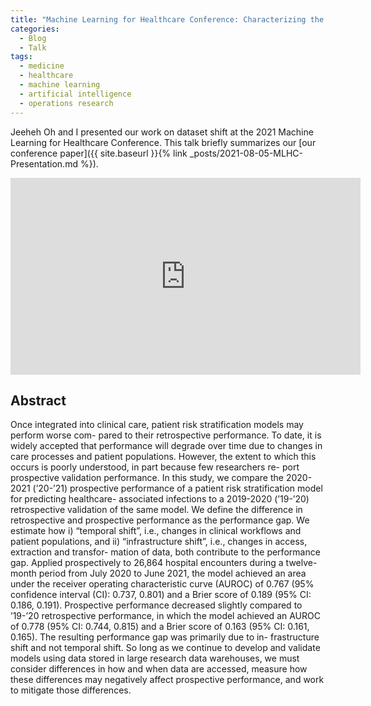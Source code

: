 ```yaml
---
title: "Machine Learning for Healthcare Conference: Characterizing the Performance Gap"
categories:
  - Blog
  - Talk
tags:
  - medicine
  - healthcare
  - machine learning
  - artificial intelligence
  - operations research
---
```


Jeeheh Oh and I presented our work on dataset shift at the 2021 Machine Learning for Healthcare Conference. This talk briefly summarizes our [our conference paper]({{ site.baseurl }}{% link _posts/2021-08-05-MLHC-Presentation.md %}).

<iframe width="560" height="315" src="https://www.youtube.com/embed/vZ3MnINPvTQ" title="YouTube video player" frameborder="0" allow="accelerometer; autoplay; clipboard-write; encrypted-media; gyroscope; picture-in-picture; web-share" allowfullscreen></iframe>

## Abstract
Once integrated into clinical care, patient risk stratification models may perform worse com- pared to their retrospective performance. To date, it is widely accepted that performance will degrade over time due to changes in care processes and patient populations. However, the extent to which this occurs is poorly understood, in part because few researchers re- port prospective validation performance. In this study, we compare the 2020-2021 (’20-’21) prospective performance of a patient risk stratification model for predicting healthcare- associated infections to a 2019-2020 (’19-’20) retrospective validation of the same model. We define the difference in retrospective and prospective performance as the performance gap. We estimate how i) “temporal shift”, i.e., changes in clinical workflows and patient populations, and ii) “infrastructure shift”, i.e., changes in access, extraction and transfor- mation of data, both contribute to the performance gap. Applied prospectively to 26,864 hospital encounters during a twelve-month period from July 2020 to June 2021, the model achieved an area under the receiver operating characteristic curve (AUROC) of 0.767 (95% confidence interval (CI): 0.737, 0.801) and a Brier score of 0.189 (95% CI: 0.186, 0.191). Prospective performance decreased slightly compared to ’19-’20 retrospective performance, in which the model achieved an AUROC of 0.778 (95% CI: 0.744, 0.815) and a Brier score of 0.163 (95% CI: 0.161, 0.165). The resulting performance gap was primarily due to in- frastructure shift and not temporal shift. So long as we continue to develop and validate models using data stored in large research data warehouses, we must consider differences in how and when data are accessed, measure how these differences may negatively affect prospective performance, and work to mitigate those differences.
